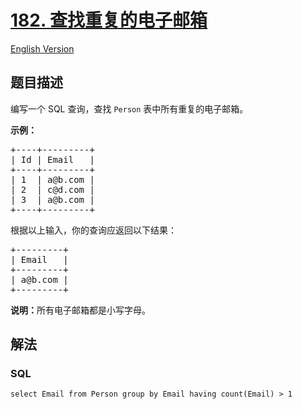 # [182. 查找重复的电子邮箱](https://leetcode-cn.com/problems/duplicate-emails)

[English Version](https://cdn.jsdelivr.net/gh/doocs/leetcode@main/solution/0100-0199/0182.Duplicate%20Emails/README_EN.md)

## 题目描述

<!-- 这里写题目描述 -->

<p>编写一个 SQL 查询，查找&nbsp;<code>Person</code> 表中所有重复的电子邮箱。</p>

<p><strong>示例：</strong></p>

<pre>+----+---------+
| Id | Email   |
+----+---------+
| 1  | a@b.com |
| 2  | c@d.com |
| 3  | a@b.com |
+----+---------+
</pre>

<p>根据以上输入，你的查询应返回以下结果：</p>

<pre>+---------+
| Email   |
+---------+
| a@b.com |
+---------+
</pre>

<p><strong>说明：</strong>所有电子邮箱都是小写字母。</p>


## 解法

<!-- 这里可写通用的实现逻辑 -->

<!-- tabs:start -->

### **SQL**

```
select Email from Person group by Email having count(Email) > 1
```

<!-- tabs:end -->
